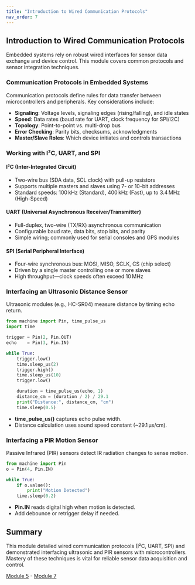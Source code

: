 ```yaml
---
title: "Introduction to Wired Communication Protocols"
nav_order: 7
---
```


## Introduction to Wired Communication Protocols

Embedded systems rely on robust wired interfaces for sensor data exchange and device control. This module covers common protocols and sensor integration techniques.

### Communication Protocols in Embedded Systems

Communication protocols define rules for data transfer between microcontrollers and peripherals. Key considerations include:

* **Signaling**: Voltage levels, signaling edges (rising/falling), and idle states
* **Speed**: Data rates (baud rate for UART, clock frequency for SPI/I2C)
* **Topology**: Point-to-point vs. multi-drop bus
* **Error Checking**: Parity bits, checksums, acknowledgments
* **Master/Slave Roles**: Which device initiates and controls transactions

### Working with I²C, UART, and SPI

#### I²C (Inter-Integrated Circuit)

* Two-wire bus (SDA data, SCL clock) with pull-up resistors
* Supports multiple masters and slaves using 7- or 10-bit addresses
* Standard speeds: 100 kHz (Standard), 400 kHz (Fast), up to 3.4 MHz (High-Speed)

#### UART (Universal Asynchronous Receiver/Transmitter)

* Full-duplex, two-wire (TX/RX) asynchronous communication
* Configurable baud rate, data bits, stop bits, and parity
* Simple wiring; commonly used for serial consoles and GPS modules

#### SPI (Serial Peripheral Interface)

* Four-wire synchronous bus: MOSI, MISO, SCLK, CS (chip select)
* Driven by a single master controlling one or more slaves
* High throughput—clock speeds often exceed 10 MHz

### Interfacing an Ultrasonic Distance Sensor

Ultrasonic modules (e.g., HC-SR04) measure distance by timing echo return.

```python
from machine import Pin, time_pulse_us
import time

trigger = Pin(2, Pin.OUT)
echo    = Pin(3, Pin.IN)

while True:
    trigger.low()
    time.sleep_us(2)
    trigger.high()
    time.sleep_us(10)
    trigger.low()

    duration = time_pulse_us(echo, 1)
    distance_cm = (duration / 2) / 29.1
    print("Distance:", distance_cm, "cm")
    time.sleep(0.5)
```

* **time\_pulse\_us()** captures echo pulse width.
* Distance calculation uses sound speed constant (\~29.1 µs/cm).

### Interfacing a PIR Motion Sensor

Passive Infrared (PIR) sensors detect IR radiation changes to sense motion.

```python
from machine import Pin
o = Pin(4, Pin.IN)

while True:
    if o.value():
        print("Motion Detected")
    time.sleep(0.2)
```

* **Pin.IN** reads digital high when motion is detected.
* Add debounce or retrigger delay if needed.

## Summary

This module detailed wired communication protocols (I²C, UART, SPI) and demonstrated interfacing ultrasonic and PIR sensors with microcontrollers. Mastery of these techniques is vital for reliable sensor data acquisition and control.

[Module 5](module5.md) - [Module 7](module7.md)
